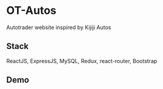 # OT-Autos
Autotrader website inspired by Kijiji Autos

## Stack
ReactJS, ExpressJS, MySQL, Redux, react-router, Bootstrap

## Demo
